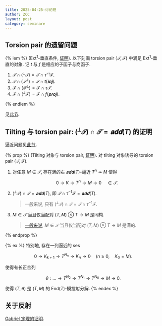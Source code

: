 ```yaml
---
title: 2025-04-25-讨论班
author: ZCC
layout: post
category: seminare
---
```


## Torsion pair 的遗留问题

{% lem %}
($\mathrm{Ext}^1$-垂直条件, [证明](Torsion_Pair_Ext_Orth)). 以下刻画 torsion pair $(𝒯, ℱ)$ 中满足 $\mathrm{Ext}^1$-垂直的对象. 记 $t$ 与 $f$ 是相应的子函子与商函子.

1. $𝒯 ∩ (^⟂ 𝒯) = 𝒯 ∩ τ ⁻¹ ℱ$.
2. $𝒯 ∩ (𝒯^⟂) = 𝒯 ∩ t(𝐢𝐧𝐣)$.
3. $ℱ ∩ (ℱ^⟂) = ℱ ∩ τ 𝒯$.
4. $ℱ ∩ (^⟂ ℱ) = ℱ ∩ f(𝐩𝐫𝐨𝐣)$.

{% endlem %}

见[此节](Notes_on_Tilting#torsion-pair-确定的对象类).

## Tilting 与 torsion pair: $(^⟂𝒯) ∩ 𝒯 = 𝐚𝐝𝐝(T)$ 的证明

逼近问题见[此节](Notes_on_Tilting#tilting-模诱导的-torsion-pair).

{% prop %}
(Tilting 对象与 torsion pair, [证明](Tilting_Obj_Torsion_Pair)). 对 tilting 对象诱导的 torsion pair $(𝒯, ℱ)$.

1. 对任意 $M ∈ 𝒯$, 存在满的右 $𝐚𝐝𝐝 (T)$-逼近 $T^n ↠ M$ 使得

   $$
   0 → K → T^n → M → 0 \quad ∈ 𝒯.
   $$

2. $(^⟂𝒯) ∩ 𝒯 = 𝐚𝐝𝐝(T)$, 即 $𝒯 ∩ τ ^{-1} ℱ = 𝐚𝐝𝐝(T)$.
    > 一般来说, 只有 $(^⟂𝒯) ∩ 𝒯 = 𝒯 ∩ τ ^{-1} ℱ$.
3. $M ∈ 𝒯$ 当且仅当配对 $(T, M) ⊗ T → M$ 是同构.
    > [一般来说](gen_and_cog), $M ∈ 𝒯$ 当且仅当配对 $(T, M) ⊗ T → M$ 是满的.

{% endprop %}

{% ex %}
特别地, 存在一列逼近的 ses

$$
0 → K_{k + 1} → T^{N_n} → K_n → 0\quad (n ≥ 0,\quad K_0 = M).
$$

使得有长正合列

$$
θ : \dots → T^{N_2} → T^{N_1} → T^{N_0} → M → 0.
$$

使得 $(T, θ)$ 是 $(T, M)$ 的 $\mathrm{End}(T)$-模投射分解.
{% endex %}

## 关于反射

[Gabriel 定理的证明](Proof-Gabriel).
